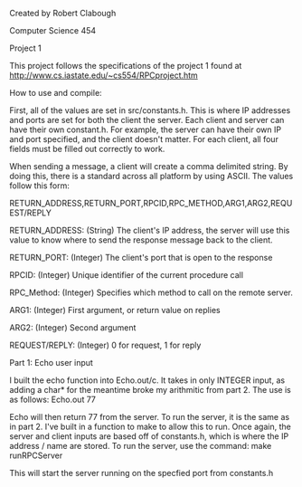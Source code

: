 Created by Robert Clabough

Computer Science 454

Project 1

This project follows the specifications of the project 1 found at 
  http://www.cs.iastate.edu/~cs554/RPCproject.htm
  
How to use and compile:

First, all of the values are set in src/constants.h.  This is where IP addresses and ports are set for both the client
the server.  Each client and server can have their own constant.h.  For example, the server can have their own IP and port
specified, and the client doesn't matter.  For each client, all four fields must be filled out correctly to work.

When sending a message, a client will create a comma delimited string.  By doing this, there is a standard across all 
platform by using ASCII.  The values follow this form:

  RETURN_ADDRESS,RETURN_PORT,RPCID,RPC_METHOD,ARG1,ARG2,REQUEST/REPLY
  
  RETURN_ADDRESS: (String)
      The client's IP address, the server will use this value to know where to send the response
      message back to the client.
  
  RETURN_PORT:  (Integer)
      The client's port that is open to the response
      
  RPCID:  (Integer)
      Unique identifier of the current procedure call
      
  RPC_Method: (Integer)
      Specifies which method to call on the remote server.
      
  ARG1: (Integer)
      First argument, or return value on replies
      
  ARG2: (Integer)
      Second argument
      
  REQUEST/REPLY: (Integer)
      0 for request, 1 for reply
  
Part 1:
  Echo user input
  
  I built the echo function into Echo.out/c.  It takes in only INTEGER input, as adding a char* for the meantime broke my arithmitic from part 2.  The use is as follows:
    Echo.out 77
    
  Echo will then return 77 from the server.  To run the server, it is the same as in part 2.  I've built in a function to make to allow this to run.  Once again, the server and client inputs are based off of constants.h, which is where the IP address / name are stored.  To run the server, use the command:
    make runRPCServer
    
  This will start the server running on the specfied port from constants.h
